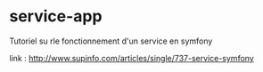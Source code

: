 service-app
===========

Tutoriel su rle fonctionnement d'un service en symfony 

link : http://www.supinfo.com/articles/single/737-service-symfony
